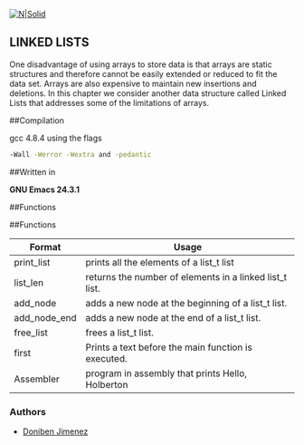 [![N|Solid](https://blog.holbertonschool.com/wp-content/uploads/2019/06/cherry72-942x1024.png)](http://holbertonschool.com)

## LINKED LISTS

One disadvantage of using arrays to store data is that arrays are static structures and therefore cannot be easily extended or reduced to fit the data set. Arrays are also expensive to maintain new insertions and deletions. In this chapter we consider another data structure called Linked Lists that addresses some of the limitations of arrays.

##Compilation

gcc 4.8.4 using the flags 
```sh
-Wall -Werror -Wextra and -pedantic
```
##Written in

**GNU Emacs 24.3.1**

##Functions

##Functions

| Format | Usage |
| ------ | ------ |
| print_list | prints all the elements of a list_t list |
| list_len | returns the number of elements in a linked list_t list. |
| add_node | adds a new node at the beginning of a list_t list. |
| add_node_end | adds a new node at the end of a list_t list. |
| free_list |  frees a list_t list. |
| first | Prints a text before the main function is executed. |
| Assembler | program in assembly that prints Hello, Holberton |

### Authors

 - [Doniben Jimenez](https://github.com/Doniben)